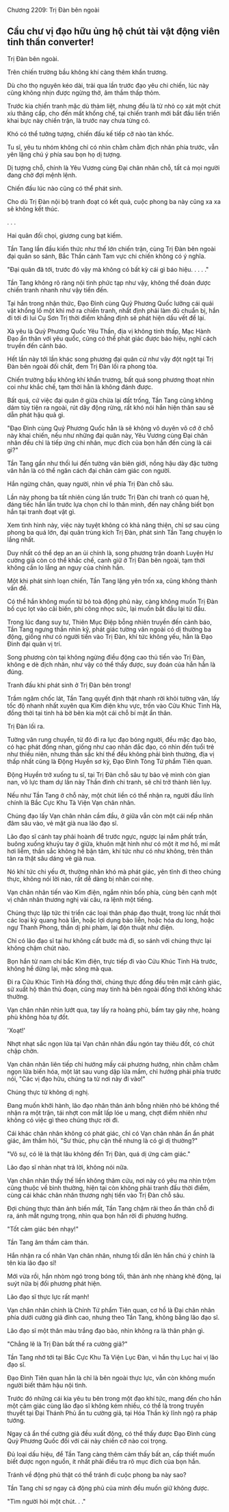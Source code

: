 




Chương 2209: Trị Đàn bên ngoài


Cầu chư vị đạo hữu ủng hộ chút tài vật động viên tinh thần converter!
--
Trị Đàn bên ngoài.

Trên chiến trường bầu không khí càng thêm khẩn trương.

Dù cho thọ nguyên kéo dài, trải qua lần trước đạo yêu chi chiến, lúc này cũng không nhịn được ngừng thở, âm thầm thấp thỏm.

Trước kia chiến tranh mặc dù thảm liệt, nhưng đều là từ nhỏ cọ xát một chút xíu thăng cấp, cho đến mất khống chế, tại chiến tranh mới bắt đầu liền triển khai bực này chiến trận, là trước nay chưa từng có.

Khó có thể tưởng tượng, chiến đấu kế tiếp cỡ nào tàn khốc.

Tu sĩ, yêu tu nhóm không chỉ có nhìn chằm chằm địch nhân phía trước, vẫn yên lặng chú ý phía sau bọn họ dị tượng.

Dị tượng chỗ, chính là Yêu Vương cùng Đại chân nhân chỗ, tất cả mọi người đang chờ đợi mệnh lệnh.

Chiến đấu lúc nào cũng có thể phát sinh.

Cho dù Trị Đàn nội bộ tranh đoạt có kết quả, cuộc phong ba này cũng xa xa sẽ không kết thúc.

. . .

Hai quân đối chọi, giương cung bạt kiếm.

Tần Tang lần đầu kiến thức như thế lớn chiến trận, cùng Trị Đàn bên ngoài đại quân so sánh, Bắc Thần cảnh Tam vực chi chiến không có ý nghĩa.

"Đại quân đã tới, trước đó vậy mà không có bất kỳ cái gì báo hiệu. . . . ."

Tần Tang không rõ ràng nội tình phức tạp như vậy, không thể đoán được chiến tranh nhanh như vậy tiến đến.

Tại hắn trong nhận thức, Đạo Đình cùng Quỷ Phương Quốc lưỡng cái quái vật khổng lồ một khi mở ra chiến tranh, nhất định phải làm đủ chuẩn bị, hắn đi tới đi lui Cụ Sơn Trị thời điểm khẳng định sẽ phát hiện dấu vết để lại.

Xà yêu là Quỷ Phương Quốc Yêu Thần, địa vị không tính thấp, Mạc Hành Đạo ẩn thân với yêu quốc, cũng có thể phát giác được báo hiệu, nghĩ cách truyền đến cảnh báo.

Hết lần này tới lần khác song phương đại quân cứ như vậy đột ngột tại Trị Đàn bên ngoài đối chất, đem Trị Đàn lối ra phong tỏa.

Chiến trường bầu không khí khẩn trương, bất quá song phương thoạt nhìn coi như khắc chế, tạm thời hẳn là không đánh được.

Bất quá, cứ việc đại quân ở giữa chừa lại đất trống, Tần Tang cũng không dám tùy tiện ra ngoài, rút dây động rừng, rất khó nói hắn hiện thân sau sẽ dẫn phát hậu quả gì.

"Đạo Đình cùng Quỷ Phương Quốc hẳn là sẽ không vô duyên vô cớ ở chỗ này khai chiến, nếu như những đại quân này, Yêu Vương cùng Đại chân nhân đều chỉ là tiếp ứng chi nhân, mục đích của bọn hắn đến cùng là cái gì?"

Tần Tang gần như thối lui đến tường vân biên giới, nồng hậu dày đặc tường vân hẳn là có thể ngăn cách đại chân cảm giác con người.

Hắn ngừng chân, quay người, nhìn về phía Trị Đàn chỗ sâu.

Lần này phong ba tất nhiên cùng lần trước Trị Đàn chi tranh có quan hệ, đáng tiếc hắn lần trước lựa chọn chỉ lo thân mình, đến nay chẳng biết bọn hắn tại tranh đoạt vật gì.

Xem tình hình này, việc này tuyệt không có khả năng thiện, chỉ sợ sau cùng phong ba quá lớn, đại quân trùng kích Trị Đàn, phát sinh Tần Tang chuyện lo lắng nhất.

Duy nhất có thể dẹp an an ủi chính là, song phương trận doanh Luyện Hư cường giả còn có thể khắc chế, canh giữ ở Trị Đàn bên ngoài, tạm thời không cần lo lắng an nguy của chính hắn.

Một khi phát sinh loạn chiến, Tần Tang lặng yên trốn xa, cũng không thành vấn đề.

Có thể hắn không muốn từ bỏ toà động phủ này, càng không muốn Trị Đàn bố cục lọt vào cải biến, phí công nhọc sức, lại muốn bắt đầu lại từ đầu.

Trong lúc đang suy tư, Thiên Mục Điệp bỗng nhiên truyền đến cảnh báo, Tần Tang ngưng thần nhìn kỹ, phát giác tường vân ngoài có dị thường ba động, giống như có người tiến vào Trị Đàn, khí tức không yếu, hẳn là Đạo Đình đại quân vị trí.

Song phương còn tại không ngừng điều động cao thủ tiến vào Trị Đàn, không e dè địch nhân, như vậy có thể thấy được, suy đoán của hắn hẳn là đúng.

Tranh đấu khi phát sinh ở Trị Đàn bên trong!

Trầm ngâm chốc lát, Tần Tang quyết định thật nhanh rời khỏi tường vân, lấy tốc độ nhanh nhất xuyên qua Kim điện khu vực, trốn vào Cửu Khúc Tinh Hà, đồng thời tại tinh hà bờ bên kia một cái chỗ bí mật ẩn thân.

Trị Đàn lối ra.

Tường vân rung chuyển, từ đó đi ra lục đạo bóng người, đều mặc đạo bào, có hạc phát đồng nhan, giống như cao nhân đắc đạo, có nhìn đến tuổi trẻ như thiếu niên, nhưng thần sắc khí thế đều không phải bình thường, địa vị thấp nhất cũng là Động Huyền sơ kỳ, Đạo Đình Tòng Tứ phẩm Tiên quan.

Động Huyền trở xuống tu sĩ, tại Trị Đàn chỗ sâu tự bảo vệ mình còn gian nan, vô lực tham dự lần này Thần đình chi tranh, sẽ chỉ trở thành liên lụy.

Nếu như Tần Tang ở chỗ này, một chút liền có thể nhận ra, người đầu lĩnh chính là Bắc Cực Khu Tà Viện Vạn chân nhân.

Chúng đạo lấy Vạn chân nhân cầm đầu, ở giữa vẫn còn một cái nếp nhăn đâm sâu vào, vẻ mặt già nua lão đạo sĩ.

Lão đạo sĩ cánh tay phải hoành để trước ngực, ngược lại nắm phất trần, buông xuống khuỷu tay ở giữa, khuôn mặt hình như có một ít mơ hồ, mí mắt hơi liễm, thần sắc không hề bận tâm, khí tức như có như không, trên thân tản ra thật sâu dáng vẻ già nua.

Nó khí tức chi yếu ớt, thường nhân khó mà phát giác, yên tĩnh đi theo chúng thực, không nói lời nào, rất dễ dàng bị nhân coi nhẹ.

Vạn chân nhân tiến vào Kim điện, ngắm nhìn bốn phía, cùng bên cạnh một vị chân nhân thương nghị vài câu, ra lệnh một tiếng.

Chúng thực lập tức thi triển các loại thân pháp đạo thuật, trong lúc nhất thời các loại kỳ quang hoà lẫn, hoặc lợi dụng bảo liễn, hoặc hóa du long, hoặc ngự Thanh Phong, thần dị phi phàm, lại độn thuật như điện.

Chỉ có lão đạo sĩ tại hư không cất bước mà đi, so sánh với chúng thực lại không chậm chút nào.

Bọn hắn từ nam chí bắc Kim điện, trực tiếp đi vào Cửu Khúc Tinh Hà trước, không hề dừng lại, mặc sông mà qua.

Đi ra Cửu Khúc Tinh Hà đồng thời, chúng thực đồng đều trên mặt cảnh giác, sử xuất hộ thân thủ đoạn, cũng may tinh hà bên ngoài đồng thời không khác thường.

Vạn chân nhân nhìn lướt qua, tay lấy ra hoàng phù, bấm tay gảy nhẹ, hoàng phù không hỏa tự đốt.

'Xoạt!'

Nhợt nhạt sắc ngọn lửa tại Vạn chân nhân đầu ngón tay thiêu đốt, có chút chập chờn.

Vạn chân nhân liên tiếp chỉ hướng mấy cái phương hướng, nhìn chằm chằm ngọn lửa biến hóa, một lát sau vung dập lửa mầm, chỉ hướng phải phía trước nói, "Các vị đạo hữu, chúng ta từ nơi này đi vào!"

Chúng thực từ không dị nghị.

Đang muốn khởi hành, lão đạo nhân thân ảnh bỗng nhiên nhỏ bé không thể nhận ra một trận, tái nhợt con mắt lấp lóe u mang, chợt điềm nhiên như không có việc gì theo chúng thực rời đi.

Cái khác chân nhân không có phát giác, chỉ có Vạn chân nhân ẩn ẩn phát giác, âm thầm hỏi, "Sư thúc, phụ cận thế nhưng là có gì dị thường?"

"Vô sự, có lẽ là thật lâu không đến Trị Đàn, quá dị ứng cảm giác."

Lão đạo sĩ nhàn nhạt trả lời, không nói nữa.

Vạn chân nhân thấy thế liền không thâm cứu, nơi này có yêu ma nhìn trộm cũng thuộc về bình thường, hiện tại còn không phải tranh đấu thời điểm, cùng cái khác chân nhân thương nghị tiến vào Trị Đàn chỗ sâu.

Đợi chúng thực thân ảnh biến mất, Tần Tang chậm rãi theo ẩn thân chỗ đi ra, ánh mắt ngưng trọng, nhìn qua bọn hắn rời đi phương hướng.

"Tốt cảm giác bén nhạy!"

Tần Tang âm thầm cảm thán.

Hắn nhận ra cố nhân Vạn chân nhân, nhưng tối dẫn lên hắn chú ý chính là tên kia lão đạo sĩ!

Mới vừa rồi, hắn nhòm ngó trong bóng tối, thân ảnh nhẹ nhàng khẽ động, lại suýt nữa bị đối phương phát hiện.

Lão đạo sĩ thực lực rất mạnh!

Vạn chân nhân chính là Chính Tứ phẩm Tiên quan, cơ hồ là Đại chân nhân phía dưới cường giả đỉnh cao, nhưng theo Tần Tang, không bằng lão đạo sĩ.

Lão đạo sĩ một thân màu trắng đạo bào, nhìn không ra là thân phận gì.

"Chẳng lẽ là Trị Đàn bất thế ra cường giả?"

Tần Tang nhớ tới tại Bắc Cực Khu Tà Viện Lục Đàn, vì hắn thụ Lục hai vị lão đạo sĩ.

Đạo Đình Tiên quan hẳn là chỉ là bên ngoài thực lực, vẫn còn không muốn người biết thâm hậu nội tình.

Trước đó những cái kia yêu tu bên trong một đạo khí tức, mang đến cho hắn một cảm giác cùng lão đạo sĩ không kém nhiều, có thể là trong truyền thuyết tại Đại Thánh Phủ ẩn tu cường giả, tại Hóa Thần kỳ lĩnh ngộ ra pháp tướng.

Ngay cả ẩn thế cường giả đều xuất động, có thể thấy được Đạo Đình cùng Quỷ Phương Quốc đối với cái này chiến cỡ nào coi trọng.

Đủ loại dấu hiệu, để Tần Tang càng thêm cảm thấy bất an, cấp thiết muốn biết được ngọn nguồn, ít nhất phải điều tra rõ mục đích của bọn hắn.

Tránh về động phủ thật có thể tránh đi cuộc phong ba này sao?

Tần Tang chỉ sợ ngay cả động phủ của mình đều muốn giữ không được.

"Tìm người hỏi một chút. . ."




